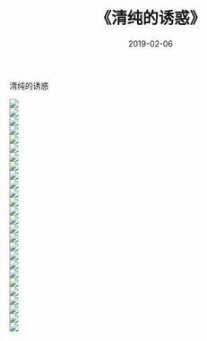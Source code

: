 ﻿---
layout: post
title:  《清纯的诱惑》
date:   2019-02-06
img: http://img.660000.xyz/Sharelink/唯美/2019/清纯的诱惑/000.jpg
categories: [美女, 清纯, 唯美]
---

清纯的诱惑

  ![](http://img.660000.xyz/Sharelink/唯美/2019/清纯的诱惑/001.jpg) <br> ![](http://img.660000.xyz/Sharelink/唯美/2019/清纯的诱惑/002.jpg) <br> ![](http://img.660000.xyz/Sharelink/唯美/2019/清纯的诱惑/003.jpg) <br> ![](http://img.660000.xyz/Sharelink/唯美/2019/清纯的诱惑/004.jpg) <br> ![](http://img.660000.xyz/Sharelink/唯美/2019/清纯的诱惑/005.jpg) <br> ![](http://img.660000.xyz/Sharelink/唯美/2019/清纯的诱惑/006.jpg) <br> ![](http://img.660000.xyz/Sharelink/唯美/2019/清纯的诱惑/007.jpg) <br> ![](http://img.660000.xyz/Sharelink/唯美/2019/清纯的诱惑/008.jpg) <br> ![](http://img.660000.xyz/Sharelink/唯美/2019/清纯的诱惑/009.jpg) <br> ![](http://img.660000.xyz/Sharelink/唯美/2019/清纯的诱惑/010.jpg) <br> ![](http://img.660000.xyz/Sharelink/唯美/2019/清纯的诱惑/011.jpg) <br> ![](http://img.660000.xyz/Sharelink/唯美/2019/清纯的诱惑/012.jpg) <br> ![](http://img.660000.xyz/Sharelink/唯美/2019/清纯的诱惑/013.jpg) <br> ![](http://img.660000.xyz/Sharelink/唯美/2019/清纯的诱惑/014.jpg) <br> ![](http://img.660000.xyz/Sharelink/唯美/2019/清纯的诱惑/015.jpg) <br> ![](http://img.660000.xyz/Sharelink/唯美/2019/清纯的诱惑/016.jpg) <br> ![](http://img.660000.xyz/Sharelink/唯美/2019/清纯的诱惑/017.jpg) <br> ![](http://img.660000.xyz/Sharelink/唯美/2019/清纯的诱惑/018.jpg) <br> ![](http://img.660000.xyz/Sharelink/唯美/2019/清纯的诱惑/019.jpg) <br> ![](http://img.660000.xyz/Sharelink/唯美/2019/清纯的诱惑/020.jpg) <br> ![](http://img.660000.xyz/Sharelink/唯美/2019/清纯的诱惑/021.jpg) <br> ![](http://img.660000.xyz/Sharelink/唯美/2019/清纯的诱惑/022.jpg) <br> ![](http://img.660000.xyz/Sharelink/唯美/2019/清纯的诱惑/023.jpg) <br> ![](http://img.660000.xyz/Sharelink/唯美/2019/清纯的诱惑/024.jpg) <br> ![](http://img.660000.xyz/Sharelink/唯美/2019/清纯的诱惑/025.jpg) <br> ![](http://img.660000.xyz/Sharelink/唯美/2019/清纯的诱惑/026.jpg) <br>